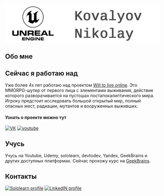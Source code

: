 <!--
**KovalyovNikolay/KovalyovNikolay** is a ✨ _special_ ✨ repository because its `README.md` (this file) appears on your GitHub profile.

Here are some ideas to get you started:

- 🔭 I’m currently working on ...
- 🌱 I’m currently learning ...
- 👯 I’m looking to collaborate on ...
- 🤔 I’m looking for help with ...
- 💬 Ask me about ...
- 📫 How to reach me: ...
- 😄 Pronouns: ...
- ⚡ Fun fact: ...
-->
[![Header](https://github.com/KovalyovNikolay/KovalyovNikolay/blob/main/Assets/gitHeader_QA.png?raw=true)](https://www.linkedin.com/in/%D0%BD%D0%B8%D0%BA%D0%BE%D0%BB%D0%B0%D0%B9-%D0%BA%D0%BE%D0%B2%D0%B0%D0%BB%D1%91%D0%B2-297b65183/)
## Обо мне

## Сейчас я работаю над
Уже более 4х лет работаю над проектом [Will to live online](https://wtlgame.com/). Это MMORPG-шутер от первого лица с элементами выживания, действие которого разворачивается на пустошах постапокалиптического мира. Игроку предстоит исследовать большой открытый мир, полный опасных мест, радиации, мутантов и вооруженных выживших.
#### Узнать о проекте можно тут
[![VK](https://img.shields.io/badge/Сообщество_в_VK-0077ff?style=for-the-badge&logo=VK)](https://vk.com/wtlonline)
[![youtube](https://img.shields.io/badge/Ролики-ff0000?style=for-the-badge&logo=YouTube)](https://www.youtube.com/@wtlonline)

## Учусь
Учусь на Youtube, Udemy, sololearn, devtodev, Yandex, GeekBrains и других доступных платформах. Сейчас прохожу курс на [GeekBrains](https://go.redav.online/26ea4dbaac6a9350?erid=LdtCKEePH). 

## Контакты
[![Sololearn profile](https://img.shields.io/badge/Sololearn-000000?style=for-the-badge&logo=Sololearn)](https://www.sololearn.com/profile/4702063)
[![LinkedIN profile](https://img.shields.io/badge/LinkedIN-000000?style=for-the-badge&logo=LinkedIN&Color)](https://www.linkedin.com/in/%D0%BD%D0%B8%D0%BA%D0%BE%D0%BB%D0%B0%D0%B9-%D0%BA%D0%BE%D0%B2%D0%B0%D0%BB%D1%91%D0%B2-297b65183/)